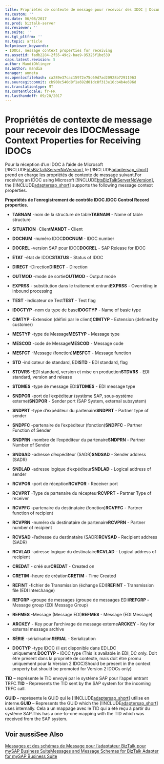 ```yaml
---
title: Propriétés de contexte de message pour recevoir des IDOC | Documents Microsoft
ms.custom: ''
ms.date: 06/08/2017
ms.prod: biztalk-server
ms.reviewer: ''
ms.suite: ''
ms.tgt_pltfrm: ''
ms.topic: article
helpviewer_keywords:
- IDOCs, message context properties for receiving
ms.assetid: fadb2284-2f55-49c2-bae9-95325f1be539
caps.latest.revision: 5
author: MandiOhlinger
ms.author: mandia
manager: anneta
ms.openlocfilehash: ca289e37cac15972e75c69d7ad20928b72911963
ms.sourcegitcommit: cb908c540d8f1a692d01dc8f313e16cb4b4e696d
ms.translationtype: MT
ms.contentlocale: fr-FR
ms.lasthandoff: 09/20/2017
---
```

# <a name="message-context-properties-for-receiving-idocs"></a><span data-ttu-id="279bf-102">Propriétés de contexte de message pour recevoir des IDOC</span><span class="sxs-lookup"><span data-stu-id="279bf-102">Message Context Properties for Receiving IDOCs</span></span>
<span data-ttu-id="279bf-103">Pour la réception d’un IDOC à l’aide de Microsoft [!INCLUDE[btsBizTalkServerNoVersion](../../includes/btsbiztalkservernoversion-md.md)], le [!INCLUDE[adaptersap_short](../../includes/adaptersap-short-md.md)] prend en charge les propriétés de contexte de message suivant.</span><span class="sxs-lookup"><span data-stu-id="279bf-103">For receiving an IDOC using Microsoft [!INCLUDE[btsBizTalkServerNoVersion](../../includes/btsbiztalkservernoversion-md.md)], the [!INCLUDE[adaptersap_short](../../includes/adaptersap-short-md.md)] supports the following message context properties.</span></span>  
  
 <span data-ttu-id="279bf-104">**Propriétés de l’enregistrement de contrôle IDOC.**</span><span class="sxs-lookup"><span data-stu-id="279bf-104">**IDOC Control Record properties.**</span></span>  
  
-   <span data-ttu-id="279bf-105">**TABNAM** -nom de la structure de table</span><span class="sxs-lookup"><span data-stu-id="279bf-105">**TABNAM** - Name of table structure</span></span>  
  
-   <span data-ttu-id="279bf-106">**SITUATION** -Client</span><span class="sxs-lookup"><span data-stu-id="279bf-106">**MANDT** - Client</span></span>  
  
-   <span data-ttu-id="279bf-107">**DOCNUM** -numéro IDOC</span><span class="sxs-lookup"><span data-stu-id="279bf-107">**DOCNUM** - IDOC number</span></span>  
  
-   <span data-ttu-id="279bf-108">**DOCREL** -version SAP pour IDOC</span><span class="sxs-lookup"><span data-stu-id="279bf-108">**DOCREL** - SAP Release for IDOC</span></span>  
  
-   <span data-ttu-id="279bf-109">**ÉTAT** -état de IDOC</span><span class="sxs-lookup"><span data-stu-id="279bf-109">**STATUS** - Status of IDOC</span></span>  
  
-   <span data-ttu-id="279bf-110">**DIRECT** -Direction</span><span class="sxs-lookup"><span data-stu-id="279bf-110">**DIRECT** - Direction</span></span>  
  
-   <span data-ttu-id="279bf-111">**OUTMOD** -mode de sortie</span><span class="sxs-lookup"><span data-stu-id="279bf-111">**OUTMOD** - Output mode</span></span>  
  
-   <span data-ttu-id="279bf-112">**EXPRSS** - substitution dans le traitement entrant</span><span class="sxs-lookup"><span data-stu-id="279bf-112">**EXPRSS** - Overriding in inbound processing</span></span>  
  
-   <span data-ttu-id="279bf-113">**TEST** -indicateur de Test</span><span class="sxs-lookup"><span data-stu-id="279bf-113">**TEST** - Test flag</span></span>  
  
-   <span data-ttu-id="279bf-114">**IDOCTYP** -nom du type de base</span><span class="sxs-lookup"><span data-stu-id="279bf-114">**IDOCTYP** - Name of basic type</span></span>  
  
-   <span data-ttu-id="279bf-115">**CIMTYP** -Extension (défini par le client)</span><span class="sxs-lookup"><span data-stu-id="279bf-115">**CIMTYP** - Extension (defined by customer)</span></span>  
  
-   <span data-ttu-id="279bf-116">**MESTYP** -type de Message</span><span class="sxs-lookup"><span data-stu-id="279bf-116">**MESTYP** - Message type</span></span>  
  
-   <span data-ttu-id="279bf-117">**MESCOD** -code de Message</span><span class="sxs-lookup"><span data-stu-id="279bf-117">**MESCOD** - Message code</span></span>  
  
-   <span data-ttu-id="279bf-118">**MESFCT** -Message (fonction)</span><span class="sxs-lookup"><span data-stu-id="279bf-118">**MESFCT** - Message function</span></span>  
  
-   <span data-ttu-id="279bf-119">**STD** -indicateur de standard, EDI</span><span class="sxs-lookup"><span data-stu-id="279bf-119">**STD** - EDI standard, flag</span></span>  
  
-   <span data-ttu-id="279bf-120">**STDVRS** -EDI standard, version et mise en production</span><span class="sxs-lookup"><span data-stu-id="279bf-120">**STDVRS** - EDI standard, version and release</span></span>  
  
-   <span data-ttu-id="279bf-121">**STDMES** -type de message EDI</span><span class="sxs-lookup"><span data-stu-id="279bf-121">**STDMES** - EDI message type</span></span>  
  
-   <span data-ttu-id="279bf-122">**SNDPOR** -port de l’expéditeur (système SAP, sous-système externe)</span><span class="sxs-lookup"><span data-stu-id="279bf-122">**SNDPOR** - Sender port (SAP System, external subsystem)</span></span>  
  
-   <span data-ttu-id="279bf-123">**SNDPRT** -type d’expéditeur du partenaire</span><span class="sxs-lookup"><span data-stu-id="279bf-123">**SNDPRT** - Partner type of sender</span></span>  
  
-   <span data-ttu-id="279bf-124">**SNDPFC** -partenaire de l’expéditeur (fonction)</span><span class="sxs-lookup"><span data-stu-id="279bf-124">**SNDPFC** - Partner Function of Sender</span></span>  
  
-   <span data-ttu-id="279bf-125">**SNDPRN** -nombre de l’expéditeur du partenaire</span><span class="sxs-lookup"><span data-stu-id="279bf-125">**SNDPRN** - Partner Number of Sender</span></span>  
  
-   <span data-ttu-id="279bf-126">**SNDSAD** -adresse d’expéditeur (SADR)</span><span class="sxs-lookup"><span data-stu-id="279bf-126">**SNDSAD** - Sender address (SADR)</span></span>  
  
-   <span data-ttu-id="279bf-127">**SNDLAD** -adresse logique d’expéditeur</span><span class="sxs-lookup"><span data-stu-id="279bf-127">**SNDLAD** - Logical address of sender</span></span>  
  
-   <span data-ttu-id="279bf-128">**RCVPOR** -port de réception</span><span class="sxs-lookup"><span data-stu-id="279bf-128">**RCVPOR** - Receiver port</span></span>  
  
-   <span data-ttu-id="279bf-129">**RCVPRT** -Type de partenaire du récepteur</span><span class="sxs-lookup"><span data-stu-id="279bf-129">**RCVPRT** - Partner Type of receiver</span></span>  
  
-   <span data-ttu-id="279bf-130">**RCVPFC** -partenaire du destinataire (fonction)</span><span class="sxs-lookup"><span data-stu-id="279bf-130">**RCVPFC** - Partner function of recipient</span></span>  
  
-   <span data-ttu-id="279bf-131">**RCVPRN** -numéro du destinataire de partenaire</span><span class="sxs-lookup"><span data-stu-id="279bf-131">**RCVPRN** - Partner number of recipient</span></span>  
  
-   <span data-ttu-id="279bf-132">**RCVSAD** -l’adresse du destinataire (SADR)</span><span class="sxs-lookup"><span data-stu-id="279bf-132">**RCVSAD** - Recipient address (SADR)</span></span>  
  
-   <span data-ttu-id="279bf-133">**RCVLAD** -adresse logique du destinataire</span><span class="sxs-lookup"><span data-stu-id="279bf-133">**RCVLAD** - Logical address of recipient</span></span>  
  
-   <span data-ttu-id="279bf-134">**CREDAT** - créé sur</span><span class="sxs-lookup"><span data-stu-id="279bf-134">**CREDAT** - Created on</span></span>  
  
-   <span data-ttu-id="279bf-135">**CRETIM** -heure de création</span><span class="sxs-lookup"><span data-stu-id="279bf-135">**CRETIM** - Time Created</span></span>  
  
-   <span data-ttu-id="279bf-136">**REFINT** -fichier de Transmission (échange EDI)</span><span class="sxs-lookup"><span data-stu-id="279bf-136">**REFINT** - Transmission file (EDI Interchange)</span></span>  
  
-   <span data-ttu-id="279bf-137">**REFGRP** -groupe de messages (groupe de messages EDI)</span><span class="sxs-lookup"><span data-stu-id="279bf-137">**REFGRP** - Message group (EDI Message Group)</span></span>  
  
-   <span data-ttu-id="279bf-138">**REFMES** -Message (Message EDI)</span><span class="sxs-lookup"><span data-stu-id="279bf-138">**REFMES** - Message (EDI Message)</span></span>  
  
-   <span data-ttu-id="279bf-139">**ARCKEY** - Key pour l’archivage de message externe</span><span class="sxs-lookup"><span data-stu-id="279bf-139">**ARCKEY** - Key for external message archive</span></span>  
  
-   <span data-ttu-id="279bf-140">**SÉRIE** -sérialisation</span><span class="sxs-lookup"><span data-stu-id="279bf-140">**SERIAL** - Serialization</span></span>  
  
-   <span data-ttu-id="279bf-141">**DOCTYP** -type IDOC (il est disponible dans EDI_DC uniquement.</span><span class="sxs-lookup"><span data-stu-id="279bf-141">**DOCTYP** - IDOC type (This is available in EDI_DC only.</span></span> <span data-ttu-id="279bf-142">Doit être présent dans la propriété de contexte, mais doit être promu uniquement pour la Version 2 IDOC)</span><span class="sxs-lookup"><span data-stu-id="279bf-142">Should be present in the context property but should be promoted for Version 2 IDOCs only)</span></span>  
  
 <span data-ttu-id="279bf-143">**TID** – représente le TID envoyé par le système SAP pour l’appel entrant TRFC.</span><span class="sxs-lookup"><span data-stu-id="279bf-143">**TID** – Represents the TID sent by the SAP system for the incoming TRFC call.</span></span>  
  
 <span data-ttu-id="279bf-144">**GUID** – représente le GUID qui le [!INCLUDE[adaptersap_short](../../includes/adaptersap-short-md.md)] utilise en interne.</span><span class="sxs-lookup"><span data-stu-id="279bf-144">**GUID** – Represents the GUID which the [!INCLUDE[adaptersap_short](../../includes/adaptersap-short-md.md)] uses internally.</span></span> <span data-ttu-id="279bf-145">Cela a un mappage avec le TID qui a été reçu à partir du système SAP.</span><span class="sxs-lookup"><span data-stu-id="279bf-145">This has a one-to-one mapping with the TID which was received from the SAP system.</span></span>  
  
## <a name="see-also"></a><span data-ttu-id="279bf-146">Voir aussi</span><span class="sxs-lookup"><span data-stu-id="279bf-146">See Also</span></span>  
 [<span data-ttu-id="279bf-147">Messages et des schémas de Message pour l’adaptateur BizTalk pour mySAP Business Suite</span><span class="sxs-lookup"><span data-stu-id="279bf-147">Messages and Message Schemas for BizTalk Adapter for mySAP Business Suite</span></span>](../../adapters-and-accelerators/adapter-sap/messages-and-message-schemas-for-biztalk-adapter-for-mysap-business-suite.md)